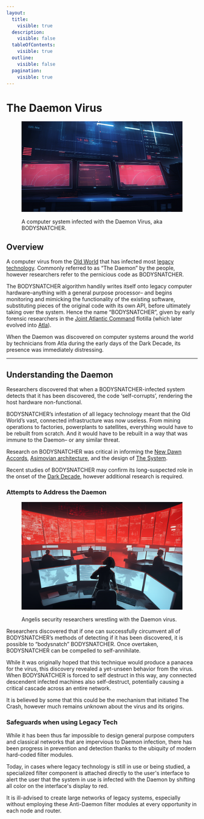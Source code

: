 ```yaml
---
layout:
  title:
    visible: true
  description:
    visible: false
  tableOfContents:
    visible: true
  outline:
    visible: false
  pagination:
    visible: true
---
```


# The Daemon Virus

<figure><img src="../../.gitbook/assets/daemon.png" alt=""><figcaption><p>A computer system infected with the Daemon Virus, aka BODYSNATCHER.</p></figcaption></figure>

## Overview

A computer virus from the [Old World](../history/the-old-world.md) that has infected most [legacy technology](../gata/law-and-order/tech-regulation.md). Commonly referred to as “The Daemon” by the people, however researchers refer to the pernicious code as BODYSNATCHER.

The BODYSNATCHER algorithm handily writes itself onto legacy computer hardware–anything with a general purpose processor– and begins monitoring and mimicking the functionality of the existing software, substituting pieces of the original code with its own API, before ultimately taking over the system. Hence the name “BODYSNATCHER”, given by early forensic researchers in the [Joint Atlantic Command](../gata/history/the-joint-atlantic-command-jac.md) flotilla (which later evolved into [Atla](../gata/key-locations/atla.md)).

When the Daemon was discovered on computer systems around the world by technicians from Atla during the early days of the Dark Decade, its presence was immediately distressing.

***

## Understanding the Daemon

Researchers discovered that when a BODYSNATCHER-infected system detects that it has been discovered, the code ‘self-corrupts’, rendering the host hardware non-functional.

BODYSNATCHER’s infestation of all legacy technology meant that the Old World’s vast, connected infrastructure was now useless. From mining operations to factories, powerplants to satellites, everything would have to be rebuilt from scratch. And it would have to be rebuilt in a way that was immune to the Daemon– or any similar threat.

Research on BODYSNATCHER was critical in informing the [New Dawn Accords](../gata/politics/new-dawn-accords.md), [Asimovian architecture](asimovian-architecture.md), and the design of [The System](../gata/politics/the-system.md).

Recent studies of BODYSNATCHER may confirm its long-suspected role in the onset of the [Dark Decade](../history/the-dark-decade.md), however additional research is required.

### Attempts to Address the Daemon

<figure><img src="../../.gitbook/assets/daemon-898.png" alt="" width="563"><figcaption><p>Angelis security researchers wrestling with the Daemon virus.</p></figcaption></figure>

Researchers discovered that if one can successfully circumvent all of BODYSNATCHER’s methods of detecting if it has been discovered, it is possible to “bodysnatch” BODYSNATCHER. Once overtaken, BODYSNATCHER can be compelled to self-annihilate.

While it was originally hoped that this technique would produce a panacea for the virus, this discovery revealed a yet-unseen behavior from the virus. When BODYSNATCHER is forced to self destruct in this way, any connected descendent infected machines also self-destruct, potentially causing a critical cascade across an entire network.

It is believed by some that this could be the mechanism that initiated The Crash, however much remains unknown about the virus and its origins.

### Safeguards when using Legacy Tech

While it has been thus far impossible to design general purpose computers and classical networks that are impervious to Daemon infection, there has been progress in prevention and detection thanks to the ubiquity of modern hard-coded filter modules.

Today, in cases where legacy technology is still in use or being studied, a specialized filter component is attached directly to the user's interface to alert the user that the system in use is infected with the Daemon by shifting all color on the interface's display to red.

It is ill-advised to create large networks of legacy systems, especially without employing these Anti-Daemon filter modules at every opportunity in each node and router.
